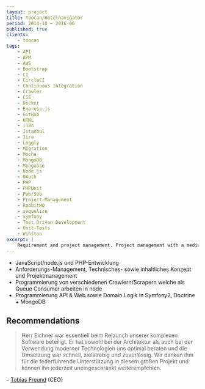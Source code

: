 ```yaml
---
layout: project
title: Toocan/Hotelnavigator
period: 2014-10 – 2016-06
published: true
clients:
    - toocan
tags:
    - API
    - APM
    - AWS
    - Bootstrap
    - CI
    - CircleCI
    - Continuous Integration
    - Crawler
    - CSS
    - Docker
    - Express.js
    - GitHub
    - HTML
    - i18n
    - Istanbul
    - Jira
    - Loggly
    - Migration
    - Mocha
    - MongoDB
    - Mongoose
    - Node.js
    - OAuth
    - PHP
    - PHPUnit
    - Pub/Sub
    - Project-Management
    - RabbitMQ
    - sequelize
    - Symfony
    - Test Driven Development
    - Unit-Tests
    - Winston
excerpt: |
    Requirement and project management. Project management with a medium sized dev team. Rewrite high-performance web-scraping solution (Node.js) and  public interface with different profile pages and API in Symfony2.
---
```

- JavaScript/node.js und PHP-Entwicklung
- Anforderungs-Management, Technisches- sowie inhaltliches Konzept und Projektmanagement
- Programmierung von verschiedenen Crawlern/Scrapern welche als Queue Consumer arbeiten in node
- Programmierung API & Web sowie Domain Logik in Symfony2, Doctrine + MongoDB

## Recommendations

> Herr Eichner war essentiell beim Relaunch unserer komplexen Software beteiligt. Er hat sowohl bei der Architektur als auch bei der Verwendung moderner Technologien uns optimal beraten und die Umsetzung war schnell, zielstrebig und zuverlässig. Wir danken ihm für die federführende Unterstützung in diesem großen Projekt und können ihn jederzeit uneingeschränkt weiterempfehlen.

– [Tobias Freund](https://www.linkedin.com/in/tobias-freund-7348b017) (CEO)
